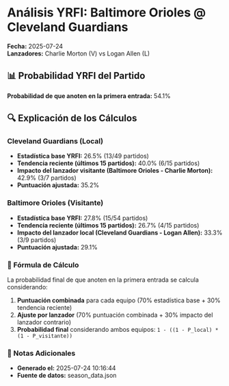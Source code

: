 # Análisis YRFI: Baltimore Orioles @ Cleveland Guardians

**Fecha:** 2025-07-24  
**Lanzadores:** Charlie Morton (V) vs Logan Allen (L)

## 📊 Probabilidad YRFI del Partido

**Probabilidad de que anoten en la primera entrada:** 54.1%

## 🔍 Explicación de los Cálculos

### Cleveland Guardians (Local)
- **Estadística base YRFI:** 26.5% (13/49 partidos)
- **Tendencia reciente (últimos 15 partidos):** 40.0% (6/15 partidos)
- **Impacto del lanzador visitante (Baltimore Orioles - Charlie Morton):** 42.9% (3/7 partidos)
- **Puntuación ajustada:** 35.2%

### Baltimore Orioles (Visitante)
- **Estadística base YRFI:** 27.8% (15/54 partidos)
- **Tendencia reciente (últimos 15 partidos):** 26.7% (4/15 partidos)
- **Impacto del lanzador local (Cleveland Guardians - Logan Allen):** 33.3% (3/9 partidos)
- **Puntuación ajustada:** 29.1%

### 📝 Fórmula de Cálculo

La probabilidad final de que anoten en la primera entrada se calcula considerando:
1. **Puntuación combinada** para cada equipo (70% estadística base + 30% tendencia reciente)
2. **Ajuste por lanzador** (70% puntuación combinada + 30% impacto del lanzador contrario)
3. **Probabilidad final** considerando ambos equipos: `1 - ((1 - P_local) * (1 - P_visitante))`

### 📌 Notas Adicionales

- **Generado el:** 2025-07-24 10:16:44
- **Fuente de datos:** season_data.json
